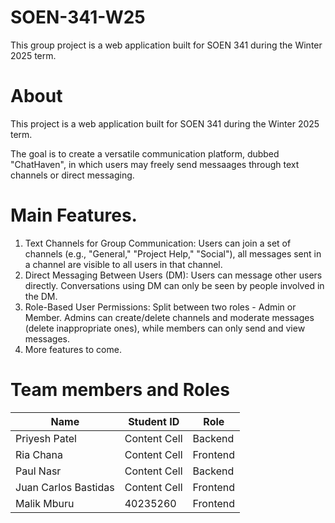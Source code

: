# SOEN-341-W25
This group project is a web application built for SOEN 341 during the Winter 2025 term.

# About
This project is a web application built for SOEN 341 during the Winter 2025 term.

The goal is to create a versatile communication platform, dubbed "ChatHaven", in which users may freely send messaages through text channels or direct messaging.

# Main Features.

1. Text Channels for Group Communication: Users can join a set of channels (e.g., "General," "Project Help," "Social"), all messages sent in a channel are visible to all users in that channel.
2. Direct Messaging Between Users (DM): Users can message other users directly. Conversations using DM can only be seen by people involved in the DM.
3. Role-Based User Permissions: Split between two roles - Admin or Member. Admins can create/delete channels and moderate messages (delete inappropriate ones), while members can only send and view messages.
4. More features to come.

# Team members and Roles

| Name  | Student ID | Role |
| ------------- | ------------- |--------|
| Priyesh Patel| Content Cell  | Backend |
| Ria Chana  | Content Cell  | Frontend |
| Paul Nasr| Content Cell  | Backend |
| Juan Carlos Bastidas| Content Cell  | Frontend |
| Malik Mburu| 40235260 | Frontend |






